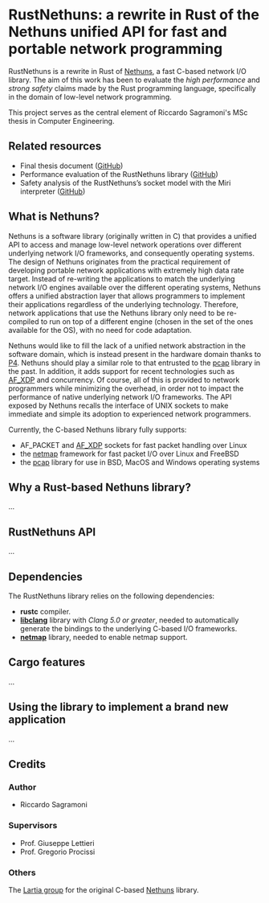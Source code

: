 # RustNethuns: a rewrite in Rust of the Nethuns unified API for fast and portable network programming

RustNethuns is a rewrite in Rust of [Nethuns](https://github.com/larthia/nethuns), a fast C-based network I/O library.
The aim of this work has been to evaluate the *high performance* and *strong safety* claims made by the Rust programming language, specifically in the domain of low-level network programming.

This project serves as the central element of Riccardo Sagramoni's MSc thesis in Computer Engineering.

## Related resources

- Final thesis document ([GitHub](https://github.com/RiccardoSagramoni/rust-nethuns-thesis))
- Performance evaluation of the RustNethuns library ([GitHub](https://github.com/RiccardoSagramoni/rust-nethuns-performance-analysis))
- Safety analysis of the RustNethuns’s socket model with the Miri interpreter ([GitHub](https://github.com/RiccardoSagramoni/rust-nethuns-miri))


## What is Nethuns?

Nethuns is a software library (originally written in C) that provides a unified API to access and manage low-level network operations over different underlying network I/O frameworks, and consequently operating systems.
The design of Nethuns originates from the practical requirement of developing portable network applications with extremely high data rate target.
Instead of re-writing the applications to match the underlying network I/O engines available over the different operating systems, Nethuns offers a unified abstraction layer that allows programmers to implement their applications regardless of the underlying technology.
Therefore, network applications that use the Nethuns library only need to be re-compiled to run on top of a different engine (chosen in the set of the ones available for the OS), with no need for code adaptation.

Nethuns would like to fill the lack of a unified network abstraction in the software domain, which is instead present in the hardware domain thanks to [P4](https://p4.org/).
Nethuns should play a similar role to that entrusted to the [pcap](https://www.tcpdump.org/) library in the past.
In addition, it adds support for recent technologies such as [AF_XDP](https://www.kernel.org/doc/Documentation/networking/af_xdp.rst) and concurrency.
Of course, all of this is provided to network programmers while minimizing the overhead, in order not to impact the performance of native underlying network I/O frameworks.
The API exposed by Nethuns recalls the interface of UNIX sockets to make immediate and simple its adoption to experienced network programmers.

Currently, the C-based Nethuns library fully supports:

- AF_PACKET and [AF_XDP](https://www.kernel.org/doc/Documentation/networking/af_xdp.rst) sockets for fast packet handling over Linux
- the [netmap](https://github.com/luigirizzo/netmap) framework for fast packet I/O over Linux and FreeBSD
- the [pcap](https://www.tcpdump.org/) library for use in BSD, MacOS and Windows operating systems


## Why a Rust-based Nethuns library?
...


## RustNethuns API
...


## Dependencies

The RustNethuns library relies on the following dependencies:

- **rustc** compiler.
- [**libclang**](https://clang.llvm.org/doxygen/group__CINDEX.html) library with *Clang 5.0 or greater*, needed to automatically generate the bindings to the underlying C-based I/O frameworks.
- [**netmap**](https://github.com/luigirizzo/netmap) library, needed to enable netmap support.


## Cargo features
...


## Using the library to implement a brand new application
...


## Credits

### Author

- Riccardo Sagramoni

### Supervisors

- Prof. Giuseppe Lettieri
- Prof. Gregorio Procissi

### Others

The [Lartia group](https://larthia.com/) for the original C-based [Nethuns](https://github.com/larthia/nethuns) library.
